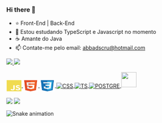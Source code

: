 ### Hi there 👋

- ⭐️ Front-End | Back-End
- 🌱 Estou estudando TypeScript e Javascript no momento
- ☕ Amante do Java
- 📫 Contate-me pelo email: abbadscru@hotmail.com


<div>
   <a href="https://github.com/MatheusSntsLopes">
    <img height="180em" src="https://github-readme-stats-sigma-five.vercel.app/api?username=MatheusSntsLopes&show_icons=true&theme=dracula&include_all_commits=true&count_private=true"/>
   <img height="180em" src="https://github-readme-stats.vercel.app/api/top-langs/?username=MatheusSntsLopes&layout=compact&langs_count=6&theme=dracula"/>
     </div>
  
  </div>
<div style="display: inline_block"><br>
  <img align="center" alt="Js" height="30" width="40" src="https://raw.githubusercontent.com/devicons/devicon/master/icons/javascript/javascript-plain.svg">
  <img align="center" alt="HTML" height="30" width="40" src="https://raw.githubusercontent.com/devicons/devicon/master/icons/html5/html5-original.svg">
  <img align="center" alt="CSS" height="30" width="40" src="https://raw.githubusercontent.com/devicons/devicon/master/icons/css3/css3-original.svg">
  <img align="center" alt="CSS" height="30" width="40" src="https://cdn.jsdelivr.net/gh/devicons/devicon/icons/java/java-original.svg">
  <img align="center" alt="TS" height="30" width="40" src="https://cdn.jsdelivr.net/gh/devicons/devicon/icons/typescript/typescript-original.svg">
  <img align="center" alt="POSTGRE" height="40" width="40" src="https://cdn.jsdelivr.net/gh/devicons/devicon/icons/postgresql/postgresql-original-wordmark.svg">
  <img aling="center" alt"WEBPACK" height="40" width="40" src="https://cdn.jsdelivr.net/gh/devicons/devicon/icons/webpack/webpack-plain.svg">       
</div>

<br>

<div> 
  <a href="https://www.instagram.com/m4th3vs/" target="_blank"><img src="https://img.shields.io/badge/-Instagram-%23E4405F?style=for-the-badge&logo=instagram&logoColor=white" target="_blank"></a> 
  <a href="https://www.linkedin.com/in/matheus-santos-245365247/" target="_blank"><img src="https://img.shields.io/badge/-LinkedIn-%230077B5?style=for-the-badge&logo=linkedin&logoColor=white" target="_blank"></a> 
 
  ![Snake animation](https://github.com/MatheusSntsLopes/MatheusSntsLopes/blob/output/github-contribution-grid-snake.svg)

</div>
